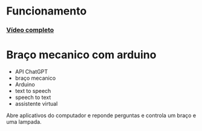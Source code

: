 # Funcionamento
### <a href="https://photos.app.goo.gl/9JVPzG6hJBtV5s4v5">Vídeo completo</a>
<!-- <video width="100%" controls>
  <source src="video/video.mp4" type="video/mp4">
</video> -->

# Braço mecanico com arduino
- API ChatGPT
- braço mecanico
- Arduino
- text to speech
- speech to text
- assistente virtual


Abre aplicativos do computador e reponde perguntas e controla um braço e uma lampada.
